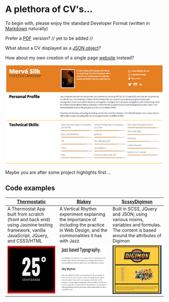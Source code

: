 # A plethora of CV's...

To begin with, please enjoy the standard Developer Format (written in [Markdown](https://github.com/Mervodactyl/cvDrafts/blob/master/cv.md) naturally)

Prefer a [PDF]() version? // yet to be added //

What about a CV displayed as a [JSON object](https://github.com/Mervodactyl/cvDrafts/blob/master/resumeObject.json)?

How about my own creation of a single page [website](https://github.com/Mervodactyl/mePage) instead?

![Desktop view of CV website](images/cv_screenshot.png "Desktop view of CV web page")

Maybe you are after some project highlights first....

## Code examples

|[Thermostatic](https://github.com/Mervodactyl/thermostat_front_and_back)|[Blakey](https://github.com/Mervodactyl/blakey)|[ScssyDigimon](https://github.com/Mervodactyl/scssyDigimon)|
|--- |--- |--- |
| A Thermostat App built from scratch (front and back end) using Jasmine testing framework, vanilla JavaScript, JQuery, and CSS3/HTML | A Vertical Rhythm experiment explaining the importance of including the practice in Web Design, and  the commonalities it has with Jazz | Built in SCSS, JQuery and JSON; using various mixins, variables and formulas. The content is based around the attributes of Digimon |
|![Desktop view of website](images/thermoThumbnail.png "Desktop view of Thermostatic web page")|![Screen Shot of Web Page](images/rhythmThumbnail.png "Page View of Blakey repo Website")|![Desktop view of website](images/digiThumbnail.png "Desktop view of sassy Digimon web page")|
